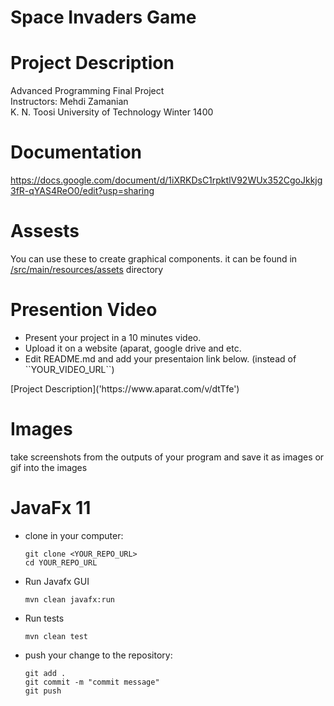 # Space Invaders Game

# Project Description
<p> Advanced Programming Final Project <br>
    Instructors: Mehdi Zamanian <br>
    K. N. Toosi University of Technology Winter 1400 <br>
</p> 

# Documentation
https://docs.google.com/document/d/1iXRKDsC1rpktlV92WUx352CgoJkkjg3fR-qYAS4ReO0/edit?usp=sharing

# Assests
You can use these to create graphical components. 
it can be found in [/src/main/resources/assets](https://git.ce.kntu.ac.ir/ap-4001/projects/p3-space-invaders/-/tree/master/src/main/resources/assets) directory

# Presention Video
<ul>
    <li> Present your project in a 10 minutes video. </li>
    <li> Upload it on a website (aparat, google drive and etc.</li>
    <li> Edit README.md and add your presentaion link below. (instead of ``YOUR_VIDEO_URL``)</li>
</ul>
[Project Description]('https://www.aparat.com/v/dtTfe')

# Images
take screenshots from the outputs of your program and save it as images or gif into the images


# JavaFx 11
<ul>
<li>
clone in your computer: 

```
git clone <YOUR_REPO_URL>
cd YOUR_REPO_URL
```

</li>
<li>
    <p>Run Javafx GUI</p>
    
```
mvn clean javafx:run
```

</li>

<li>
    <p>Run tests</p>
    
```
mvn clean test
```
</li>

<li>
<p> push your change to the repository: </p>
 
```
git add .
git commit -m "commit message"
git push
```
</li>
</ul>
